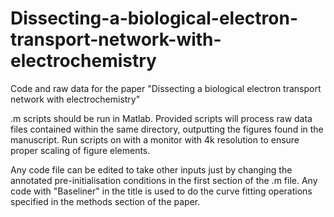 # Dissecting-a-biological-electron-transport-network-with-electrochemistry
Code and raw data for the paper "Dissecting a biological electron transport network with electrochemistry"

.m scripts should be run in Matlab. Provided scripts will process raw data files contained within the same directory, outputting the figures found in the manuscript. Run scripts on with a monitor with 4k resolution to ensure proper scaling of figure elements.  

Any code file can be edited to take other inputs just by changing the annotated pre-initialisation conditions in the first section of the .m file. Any code with "Baseliner" in the title is used to do the curve fitting operations specified in the methods section of the paper. 
